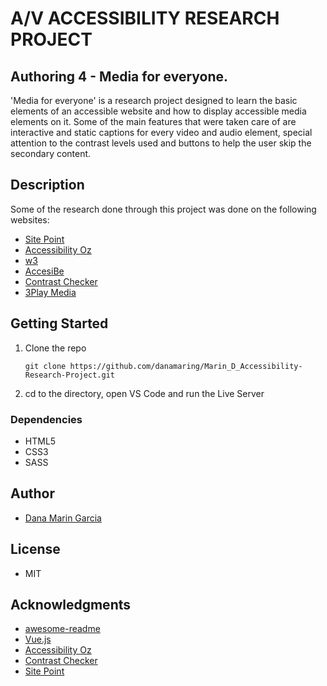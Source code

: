 # A/V ACCESSIBILITY RESEARCH PROJECT
## Authoring 4 - Media for everyone.
'Media for everyone' is a research project designed to learn the basic elements of an accessible website and how to display accessible media elements on it. Some of the main features that were taken care of are interactive and static captions for every video and audio element, special attention to the contrast levels used and buttons to help the user skip the secondary content. 

## Description

Some of the research done through this project was done on the following websites:
* [Site Point](https://www.sitepoint.com/accessible-video/)
* [Accessibility Oz](https://www.accessibilityoz.com/)
* [w3](https://www.w3.org/TR/WCAG21/)
* [AccesiBe](https://accessibe.com/)
* [Contrast Checker](https://contrastchecker.com/)
* [3Play Media](https://www.3playmedia.com/2017/06/30/how-to-create-a-webvtt-file/)

## Getting Started
1. Clone the repo
   ```
   git clone https://github.com/danamaring/Marin_D_Accessibility-Research-Project.git
   ```

2. cd to the directory, open VS Code and run the Live Server

### Dependencies

* HTML5
* CSS3
* SASS

## Author

* [Dana Marin Garcia](https://github.com/danamaring)

## License
* MIT

## Acknowledgments

* [awesome-readme](https://github.com/matiassingers/awesome-readme)
* [Vue.js](https://vuejs.org/)
* [Accessibility Oz](https://www.accessibilityoz.com/)
* [Contrast Checker](https://contrastchecker.com/)
* [Site Point](https://www.sitepoint.com/accessible-video/)
